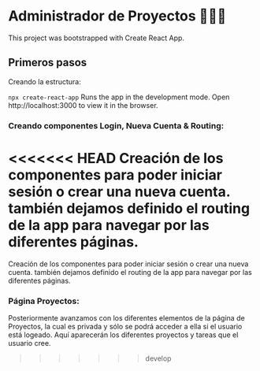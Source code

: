 # Administrador de Proyectos 👨🏻‍💻
This project was bootstrapped with Create React App.

## Primeros pasos
Creando la estructura:

`npx create-react-app`
Runs the app in the development mode.
Open http://localhost:3000 to view it in the browser.

### Creando componentes Login, Nueva Cuenta & Routing:
<<<<<<< HEAD
Creación de los componentes para poder iniciar sesión o crear una nueva cuenta. también dejamos definido el routing de la app para navegar por las diferentes páginas.
=======
Creación de los componentes para poder iniciar sesión o crear una nueva cuenta. también dejamos definido el routing de la app para navegar por las diferentes páginas.

### Página Proyectos:
Posteriormente avanzamos con los diferentes elementos de la página de Proyectos, la cual es privada y sólo se podrá acceder a ella si el usuario está logeado. Aquí aparecerán los diferentes proyectos y tareas que el usuario cree.
>>>>>>> develop
